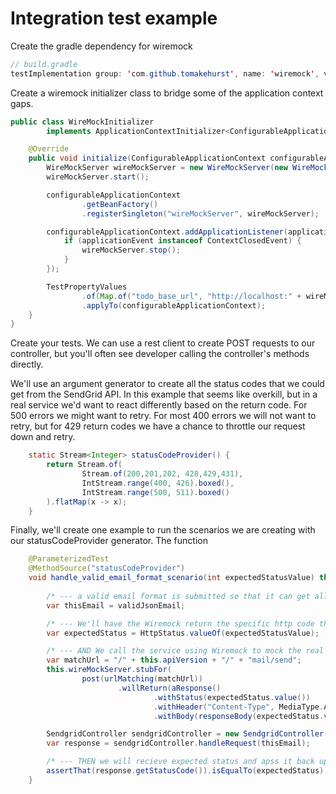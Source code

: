 # Integration test example

Create the gradle dependency for wiremock
```java
// build.gradle
testImplementation group: 'com.github.tomakehurst', name: 'wiremock', version: '2.27.2'
```

Create a wiremock initializer class to bridge some of the application context gaps.

```java
public class WireMockInitializer
        implements ApplicationContextInitializer<ConfigurableApplicationContext> {

    @Override
    public void initialize(ConfigurableApplicationContext configurableApplicationContext) {
        WireMockServer wireMockServer = new WireMockServer(new WireMockConfiguration().dynamicPort());
        wireMockServer.start();

        configurableApplicationContext
                .getBeanFactory()
                .registerSingleton("wireMockServer", wireMockServer);

        configurableApplicationContext.addApplicationListener(applicationEvent -> {
            if (applicationEvent instanceof ContextClosedEvent) {
                wireMockServer.stop();
            }
        });

        TestPropertyValues
                .of(Map.of("todo_base_url", "http://localhost:" + wireMockServer.port()))
                .applyTo(configurableApplicationContext);
    }
}
```

Create your tests.   We can use a rest client to create POST requests to our controller, but you'll often see developer  calling the controller's methods directly. 

We'll use an argument generator to create all the status codes that we could get from the SendGrid API.   In this example that seems like overkill, but in a real service we'd want to react differently based on the return code.  For 500 errors we might want to retry.  For most 400 errors we will not want to retry, but for 429 return codes we have a chance to throttle our request down and retry.

```java 
    static Stream<Integer> statusCodeProvider() {
        return Stream.of(
                Stream.of(200,201,202, 428,429,431),
                IntStream.range(400, 426).boxed(),
                IntStream.range(500, 511).boxed()
        ).flatMap(x -> x);
    }
```

Finally, we'll create one example to run the scenarios we are creating with our statusCodeProvider generator.  The function 

```java 
    @ParameterizedTest
    @MethodSource("statusCodeProvider")
    void handle_valid_email_format_scenario(int expectedStatusValue) throws JsonProcessingException {
    
        /* --- a valid email format is submitted so that it can get all the way to the Sendgrid client---*/
        var thisEmail = validJsonEmail;

        /* --- We'll have the Wiremock return the specific http code that was passed in for this iteration ---*/
        var expectedStatus = HttpStatus.valueOf(expectedStatusValue);

        /* --- AND We call the service using Wiremock to mock the real SendGrid API---*/
        var matchUrl = "/" + this.apiVersion + "/" + "mail/send";
        this.wireMockServer.stubFor(
                post(urlMatching(matchUrl))
                        .willReturn(aResponse()
                                .withStatus(expectedStatus.value())
                                .withHeader("Content-Type", MediaType.APPLICATION_JSON_VALUE)
                                .withBody(responseBody(expectedStatus.value()))));

        SendgridController sendgridController = new SendgridController(new SendgridHandler(mailer));
        var response = sendgridController.handleRequest(thisEmail);

        /* --- THEN we will recieve expected status and apss it back up the stack to the user ---*/
        assertThat(response.getStatusCode()).isEqualTo(expectedStatus);
    }
```